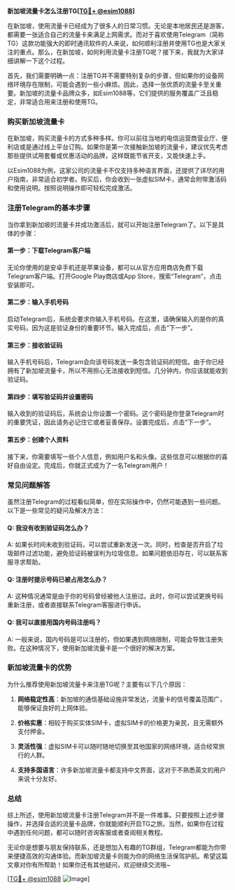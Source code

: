 **新加坡流量卡怎么注册TG[[TG💪+ @esim1088](https://t.me/s/esim1088)]**

在新加坡，使用流量卡已经成为了很多人的日常习惯。无论是本地居民还是游客，都需要一张适合自己的流量卡来满足上网需求。而对于喜欢使用Telegram（简称TG）这款功能强大的即时通讯软件的人来说，如何顺利注册并使用TG也是大家关注的重点。那么，在新加坡，如何利用流量卡注册TG呢？接下来，我就为大家详细讲解一下这个过程。

首先，我们需要明确一点：注册TG并不需要特别复杂的步骤，但如果你的设备网络环境存在限制，可能会遇到一些小麻烦。因此，选择一张优质的流量卡至关重要。新加坡的流量卡品牌众多，如Esim1088等，它们提供的服务覆盖广泛且稳定，非常适合用来注册和使用TG。

### **购买新加坡流量卡**

在新加坡，购买流量卡的方式多种多样。你可以前往当地的电信运营商营业厅、便利店或是通过线上平台订购。如果你是第一次接触新加坡的流量卡，建议优先考虑那些提供试用套餐或优惠活动的品牌，这样既能节省开支，又能快速上手。

以Esim1088为例，这家公司的流量卡不仅支持多种语言界面，还提供了详尽的用户指南，非常适合初学者。购买后，你会收到一张虚拟SIM卡，通常会附带激活码和使用说明。按照说明操作即可轻松完成激活。

### **注册Telegram的基本步骤**

当你拿到新加坡的流量卡并成功激活后，就可以开始注册Telegram了。以下是具体的步骤：

#### **第一步：下载Telegram客户端**
无论你使用的是安卓手机还是苹果设备，都可以从官方应用商店免费下载Telegram客户端。打开Google Play商店或App Store，搜索“Telegram”，点击安装即可。

#### **第二步：输入手机号码**
启动Telegram后，系统会要求你输入手机号码。在这里，请确保输入的是你的真实号码，因为这是验证身份的重要环节。输入完成后，点击“下一步”。

#### **第三步：接收验证码**
输入手机号码后，Telegram会向该号码发送一条包含验证码的短信。由于你已经拥有了新加坡流量卡，所以不用担心无法接收到短信。几分钟内，你应该就能收到验证码。

#### **第四步：填写验证码并设置密码**
输入收到的验证码后，系统会让你设置一个密码。这个密码是你登录Telegram时的重要凭证，因此请务必记住它或者妥善保存。设置完成后，点击“下一步”。

#### **第五步：创建个人资料**
接下来，你需要填写一些个人信息，例如用户名和头像。这些信息可以根据你的喜好自由设定。完成后，你就正式成为了一名Telegram用户！

### **常见问题解答**

虽然注册Telegram的过程看似简单，但在实际操作中，仍然可能遇到一些问题。以下是一些常见的疑问及解决方法：

#### **Q: 我没有收到验证码怎么办？**
A: 如果长时间未收到验证码，可以尝试重新发送一次。同时，检查是否开启了垃圾邮件过滤功能，避免验证码被误判为垃圾信息。如果问题依旧存在，可以联系客服寻求帮助。

#### **Q: 注册时提示号码已被占用怎么办？**
A: 这种情况通常是由于你的号码曾经被他人注册过。此时，你可以尝试更换号码重新注册，或者直接联系Telegram客服进行申诉。

#### **Q: 我可以直接用国内号码注册吗？**
A: 一般来说，国内号码是可以注册的，但如果遇到网络限制，可能会导致注册失败。在这种情况下，使用新加坡流量卡是一个很好的解决方案。

### **新加坡流量卡的优势**

为什么推荐使用新加坡流量卡来注册TG呢？主要有以下几个原因：

1. **网络稳定性高**：新加坡的通信基础设施非常发达，流量卡的信号覆盖范围广，能够保证良好的上网体验。
   
2. **价格实惠**：相较于购买实体SIM卡，虚拟SIM卡的价格更为亲民，且无需额外支付押金。

3. **灵活性强**：虚拟SIM卡可以随时随地切换至其他国家的网络环境，适合经常旅行的人群。

4. **支持多国语言**：许多新加坡流量卡都支持中文界面，这对于不熟悉英文的用户来说十分友好。

### **总结**

综上所述，使用新加坡流量卡注册Telegram并不是一件难事。只要按照上述步骤操作，并选择合适的流量卡品牌，你就能顺利开启TG之旅。当然，如果你在过程中遇到任何问题，都可以随时咨询客服或者查阅相关教程。

无论你是想要与朋友保持联系，还是想加入有趣的TG群组，Telegram都能为你带来便捷高效的沟通体验。而新加坡流量卡则能为你的网络生活保驾护航。希望这篇文章对你有所帮助！如果你还有其他疑问，欢迎继续交流哦~

[[TG💪+ @esim1088](https://t.me/s/esim1088) ![Image](https://i.postimg.cc/4NQfJmqS/Snipaste-2025-05-13-00-14-12.png)]
